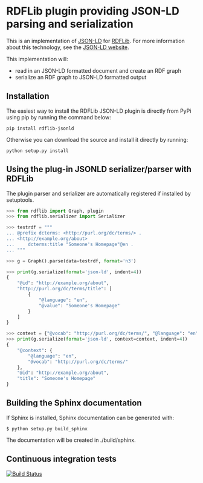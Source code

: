 # RDFLib plugin providing JSON-LD parsing and serialization

This is an implementation of [JSON-LD](http://www.w3.org/TR/json-ld/)
for [RDFLib](https://github.com/RDFLib/rdflib).
For more information about this technology, see the [JSON-LD website](http://json-ld.org/).

This implementation will:

- read in an JSON-LD formatted document and create an RDF graph
- serialize an RDF graph to JSON-LD formatted output


## Installation

The easiest way to install the RDFLib JSON-LD plugin is directly from PyPi using pip by running the command below:

```shell
pip install rdflib-jsonld
```

Otherwise you can download the source and install it directly by running:

```shell
python setup.py install
```


## Using the plug-in JSONLD serializer/parser with RDFLib

The plugin parser and serializer are automatically registered if installed by
setuptools.

```python
>>> from rdflib import Graph, plugin
>>> from rdflib.serializer import Serializer

>>> testrdf = """
... @prefix dcterms: <http://purl.org/dc/terms/> .
... <http://example.org/about>
...     dcterms:title "Someone's Homepage"@en .
... """

>>> g = Graph().parse(data=testrdf, format='n3')

>>> print(g.serialize(format='json-ld', indent=4))
{
    "@id": "http://example.org/about",
    "http://purl.org/dc/terms/title": [
        {
            "@language": "en",
            "@value": "Someone's Homepage"
        }
    ]
}

>>> context = {"@vocab": "http://purl.org/dc/terms/", "@language": "en"}
>>> print(g.serialize(format='json-ld', context=context, indent=4))
{
    "@context": {
        "@language": "en",
        "@vocab": "http://purl.org/dc/terms/"
    },
    "@id": "http://example.org/about",
    "title": "Someone's Homepage"
}
```

<!-- CUT HERE -->
<!-- Text after this comment won't appear on PyPI -->

## Building the Sphinx documentation

If Sphinx is installed, Sphinx documentation can be generated with:

```shell
$ python setup.py build_sphinx
```

The documentation will be created in ./build/sphinx.


## Continuous integration tests

[![Build Status](https://travis-ci.org/RDFLib/rdflib-jsonld.svg?branch=master)](https://travis-ci.org/RDFLib/rdflib-jsonld)
